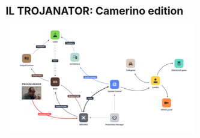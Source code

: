 # IL TROJANATOR: Camerino edition

![](https://github.com/YounesRabeh/University_Projects/blob/main/Architettura%20Degli%20Elaboratori/Arduino%20Project%202023/about/canvas_arduino-project-2023png)
